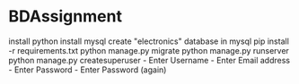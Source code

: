 # BDAssignment
install python
install mysql
create "electronics" database in mysql
pip install -r requirements.txt
python manage.py migrate
python manage.py runserver
python manage.py createsuperuser
    - Enter Username
    - Enter Email address
    - Enter Password
    - Enter Password (again)
